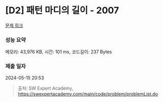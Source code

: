 # [D2] 패턴 마디의 길이 - 2007 

[문제 링크](https://swexpertacademy.com/main/code/problem/problemDetail.do?contestProbId=AV5P1kNKAl8DFAUq) 

### 성능 요약

메모리: 43,976 KB, 시간: 101 ms, 코드길이: 237 Bytes

### 제출 일자

2024-05-15 20:53



> 출처: SW Expert Academy, https://swexpertacademy.com/main/code/problem/problemList.do